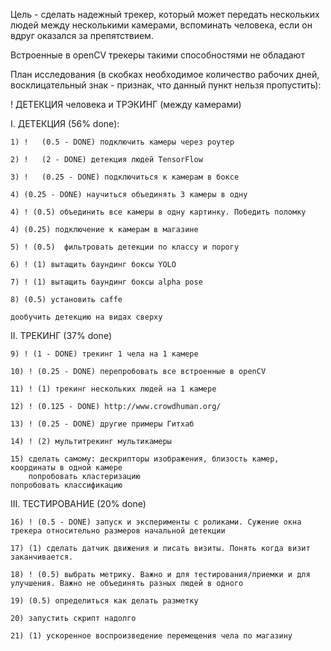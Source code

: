 Цель - сделать надежный трекер, который может передать нескольких людей между несколькими камерами, 
вспоминать человека, если он вдруг оказался за препятствием.

Встроенные в openCV трекеры такими способностями не обладают

План исследования (в скобках необходимое количество рабочих дней, восклицательный знак - признак, что данный пункт нельзя пропустить):

! ДЕТЕКЦИЯ человека и ТРЭКИНГ (между камерами)

I. ДЕТЕКЦИЯ (56% done): 

    1) !   (0.5 - DONE) подключить камеры через роутер

    2) !   (2 - DONE) детекция людей TensorFlow
    
    3) !   (0.25 - DONE) подключиться к камерам в боксе 
    
    4) (0.25 - DONE) научиться объединять 3 камеры в одну 
    
    4) ! (0.5) объединить все камеры в одну картинку. Победить поломку
    
    4) (0.25) подключение к камерам в магазине
    
    5) ! (0.5)  фильтровать детекции по классу и порогу
    
    6) ! (1) вытащить баундинг боксы YOLO
    
    7) ! (1) вытащить баундинг боксы alpha pose
    
    8) (0.5) установить caffe
    
    дообучить детекцию на видах сверху

II. ТРЕКИНГ (37%  done)

    9) ! (1 - DONE) трекинг 1 чела на 1 камере
    
    10) ! (0.25 - DONE) перепробовать все встроенные в openCV
    
    11) ! (1) трекинг нескольких людей на 1 камере
    
    12) ! (0.125 - DONE) http://www.crowdhuman.org/
    
    13) ! (0.25 - DONE) другие примеры Гитхаб
    
    14) ! (2) мультитрекинг мультикамеры
    
    15) сделать самому: дескрипторы изображения, близость камер, координаты в одной камере
        попробовать кластеризацию
    попробовать классификацию 

III. ТЕСТИРОВАНИЕ (20% done)
    
    16) ! (0.5 - DONE) запуск и эксперименты с роликами. Сужение окна трекера относительно размеров начальной детекции 
    
    17) (1) сделать датчик движения и писать визиты. Понять когда визит заканчивается.
    
    18) ! (0.5) выбрать метрику. Важно и для тестирования/приемки и для улучшения. Важно не объединять разных людей в одного
    
    19) (0.5) определиться как делать разметку
    
    20) запустить скрипт надолго
    
    21) (1) ускоренное воспроизведение перемещения чела по магазину
